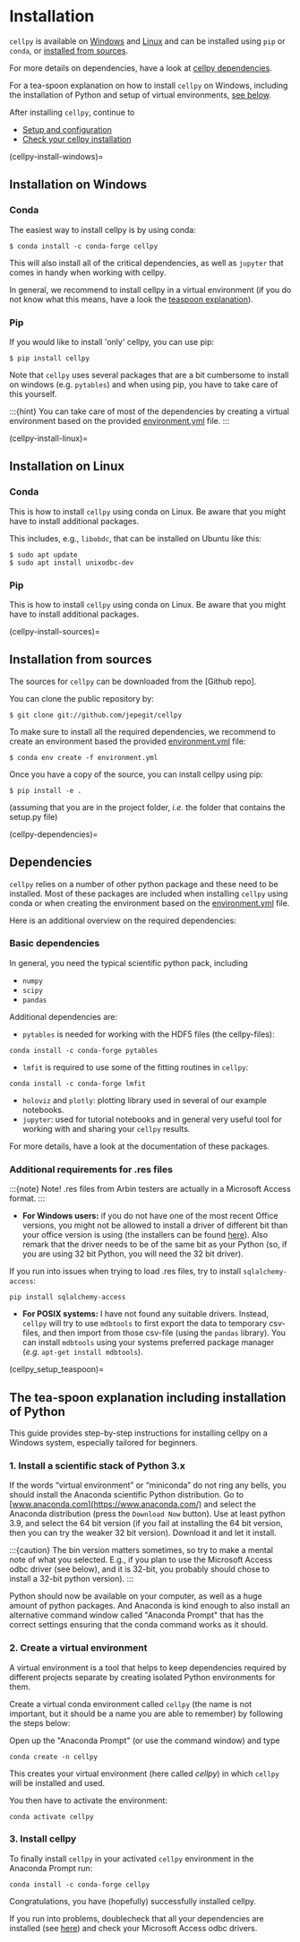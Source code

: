 ```{highlight} shell
```

# Installation

`cellpy` is available on [Windows](#cellpy_install_windows) and [Linux](#cellpy_install_linux) and can be installed using `pip`
or `conda`, or [installed from sources](#cellpy_install_sources).

For more details on dependencies, have a look at [cellpy dependencies](#cellpy_dependencies).

For a tea-spoon explanation on how to install `cellpy` on Windows, including the
installation of Python and setup of virtual environments, [see below](#cellpy_setup_teaspoon).

After installing `cellpy`, continue to
- [Setup and configuration](configuration.md)
- [Check your cellpy installation](checkup.md)

(cellpy-install-windows)=
## Installation on Windows

### Conda
The easiest way to install cellpy is by using conda:

```console
$ conda install -c conda-forge cellpy
```

This will also install all of the critical dependencies, as well as `jupyter`
that comes in handy when working with cellpy.

In general, we recommend to install cellpy in a virtual environment (if
you do not know what this means, have a look the [teaspoon explanation](#cellpy_setup_teaspoon)).

### Pip

If you would like to install 'only' cellpy, you can use pip:

```console
$ pip install cellpy
```

Note that `cellpy` uses several packages that are a bit cumbersome to install
on windows (e.g. `pytables`) and when using pip, you have to take care of this yourself.

:::{hint}
You can take care of most of the dependencies by creating a virtual environment
based on the provided [environment.yml](https://github.com/jepegit/cellpy/blob/master/environment.yml) file.
:::

(cellpy-install-linux)=
## Installation on Linux

### Conda

This is how to install `cellpy` using conda on Linux.
Be aware that you might have to install additional packages.

This includes, e.g., `libobdc`, that can be installed on Ubuntu like this:

```console
$ sudo apt update
$ sudo apt install unixodbc-dev
```

### Pip

This is how to install `cellpy` using conda on Linux.
Be aware that you might have to install additional packages.

(cellpy-install-sources)=

## Installation from sources

The sources for `cellpy` can be downloaded from the [Github repo].

You can clone the public repository by:

```console
$ git clone git://github.com/jepegit/cellpy
```

To make sure to install all the required dependencies, we recommend
to create an environment based the provided
[environment.yml](https://github.com/jepegit/cellpy/blob/master/environment.yml) file:

```console
$ conda env create -f environment.yml
```

Once you have a copy of the source, you can install cellpy using pip:

```console
$ pip install -e .
```

(assuming that you are in the project folder, *i.e.* the folder that
contains the setup.py file)

(cellpy-dependencies)=

## Dependencies

`cellpy` relies on a number of other python package and these need
to be installed. Most of these packages are included when installing
`cellpy` using conda or when creating the environment based on the
[environment.yml](https://github.com/jepegit/cellpy/blob/master/environment.yml) file.

Here is an additional overview on the required dependencies:

### Basic dependencies

In general, you need the typical scientific python pack, including

- `numpy`
- `scipy`
- `pandas`

Additional dependencies are:

- `pytables` is needed for working with the HDF5 files (the cellpy-files):

```console
conda install -c conda-forge pytables
```

- `lmfit` is required to use some of the fitting routines in `cellpy`:

```console
conda install -c conda-forge lmfit
```

- `holoviz` and `plotly`: plotting library used in several of our example notebooks.
- `jupyter`: used for tutorial notebooks and in general very useful tool
  for working with and sharing your `cellpy` results.

For more details, have a look at the documentation of these packages.

### Additional requirements for .res files

:::{note}
Note! .res files from Arbin testers are actually in a Microsoft Access format.
:::

- **For Windows users:** if you do not have one of the most recent Office
  versions, you might not be allowed to install a driver
  of different bit than your office version is using (the installers can be found
  [here](https://www.microsoft.com/en-US/download/details.aspx?id=13255)).
  Also remark that the driver needs to be of the same bit as your Python
  (so, if you are using 32 bit Python, you will need the 32 bit driver).

If you run into issues when trying to load .res files, try to install
`sqlalchemy-access`:

```console
pip install sqlalchemy-access
```

- **For POSIX systems:** I have not found any suitable drivers. Instead,
  `cellpy` will try to use `mdbtools` to first export the data to
  temporary csv-files, and then import from those csv-file (using the
  `pandas` library). You can install `mdbtools` using your systems
  preferred package manager (*e.g.* `apt-get install mdbtools`).

(cellpy_setup_teaspoon)=
## The tea-spoon explanation including installation of Python

This guide provides step-by-step instructions for installing cellpy on a Windows system,
especially tailored for beginners.

### 1. Install a scientific stack of Python 3.x

If the words “virtual environment” or “miniconda” do not ring any bells,
you should install the Anaconda scientific Python distribution. Go to
[www.anaconda.com](https://www.anaconda.com/) and select the
Anaconda distribution (press the `Download Now` button).
Use at least python 3.9, and select the 64 bit version
(if you fail at installing the 64 bit version, then you can try the
weaker 32 bit version). Download it and let it install.

:::{caution}
The bin version matters sometimes, so try to make a mental note
of what you selected. E.g., if you plan to use the Microsoft Access odbc
driver (see below), and it is 32-bit, you probably should chose to install
a 32-bit python version).
:::

Python should now be available on your computer, as well as
a huge amount of python packages. And Anaconda is kind enough
to also install an alternative command window called "Anaconda Prompt"
that has the correct settings ensuring that the conda command works
as it should.

### 2. Create a virtual environment

A virtual environment is a tool that helps to keep dependencies required by different projects separate by creating isolated
Python environments for them.

Create a virtual conda environment called `cellpy` (the name is not
important, but it should be a name you are able to remember) by following
the steps below:

Open up the "Anaconda Prompt" (or use the command window) and type

```console
conda create -n cellpy
```

This creates your virtual environment (here called *cellpy*) in which `cellpy`
will be installed and used.

You then have to activate the environment:

```console
conda activate cellpy
```

### 3. Install cellpy

To finally install `cellpy` in your activated `cellpy` environment in the Anaconda Prompt run:

```console
conda install -c conda-forge cellpy
```

Congratulations, you have (hopefully) successfully installed cellpy.

If you run into problems, doublecheck that all your dependencies are
installed (see [here](#cellpy_dependencies)) and check your Microsoft Access odbc drivers.
